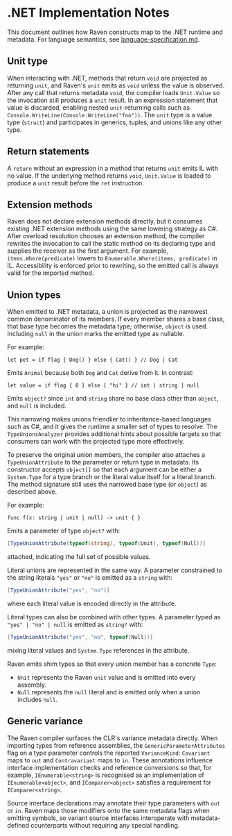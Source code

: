 # .NET Implementation Notes

This document outlines how Raven constructs map to the .NET runtime and metadata. For language semantics, see [language-specification.md](language-specification.md).

## Unit type
When interacting with .NET, methods that return `void` are projected as returning `unit`, and Raven's `unit` emits as `void` unless the value is observed. After any call that returns metadata `void`, the compiler loads `Unit.Value` so the invocation still produces a `unit` result. In an expression statement that value is discarded, enabling nested `unit`-returning calls such as `Console.WriteLine(Console.WriteLine("foo"))`. The `unit` type is a value type (`struct`) and participates in generics, tuples, and unions like any other type.

## Return statements
A `return` without an expression in a method that returns `unit` emits IL with no value. If the underlying method returns `void`, `Unit.Value` is loaded to produce a `unit` result before the `ret` instruction.

## Extension methods
Raven does not declare extension methods directly, but it consumes existing .NET
extension methods using the same lowering strategy as C#. After overload
resolution chooses an extension method, the compiler rewrites the invocation to
call the static method on its declaring type and supplies the receiver as the
first argument. For example, `items.Where(predicate)` lowers to
`Enumerable.Where(items, predicate)` in IL. Accessibility is enforced prior to
rewriting, so the emitted call is always valid for the imported method.

## Union types
When emitted to .NET metadata, a union is projected as the narrowest common denominator of its members. If every member shares a base class, that base type becomes the metadata type; otherwise, `object` is used. Including `null` in the union marks the emitted type as nullable.

For example:

```raven
let pet = if flag { Dog() } else { Cat() } // Dog | Cat
```

Emits `Animal` because both `Dog` and `Cat` derive from it. In contrast:

```raven
let value = if flag { 0 } else { "hi" } // int | string | null
```

Emits `object?` since `int` and `string` share no base class other than `object`, and `null` is included.

This narrowing makes unions friendlier to inheritance-based languages such as C#, and it gives the runtime a smaller set of types to resolve. The `TypeUnionsAnalyzer` provides additional hints about possible targets so that consumers can work with the projected type more effectively.

To preserve the original union members, the compiler also attaches a `TypeUnionAttribute` to the parameter or return type in metadata. Its constructor accepts `object[]` so that each argument can be either a `System.Type` for a type branch or the literal value itself for a literal branch. The method signature still uses the narrowed base type (or `object`) as described above.

For example:

```raven
func f(x: string | unit | null) -> unit { }
```

Emits a parameter of type `object?` with:

```csharp
[TypeUnionAttribute(typeof(string), typeof(Unit), typeof(Null))]
```

attached, indicating the full set of possible values.

Literal unions are represented in the same way. A parameter constrained to the string literals `"yes"` or `"no"` is emitted as a `string` with:

```csharp
[TypeUnionAttribute("yes", "no")]
```

where each literal value is encoded directly in the attribute.

Literal types can also be combined with other types. A parameter typed as `"yes" | "no" | null` is emitted as `string?` with:

```csharp
[TypeUnionAttribute("yes", "no", typeof(Null))]
```

mixing literal values and `System.Type` references in the attribute.

Raven emits shim types so that every union member has a concrete `Type`:

* `Unit` represents the Raven `unit` value and is emitted into every assembly.
* `Null` represents the `null` literal and is emitted only when a union includes `null`.

## Generic variance

The Raven compiler surfaces the CLR's variance metadata directly. When importing
types from reference assemblies, the `GenericParameterAttributes` flag on a type
parameter controls the reported `VarianceKind`: `Covariant` maps to `out` and
`Contravariant` maps to `in`. These annotations influence interface
implementation checks and reference conversions so that, for example,
`IEnumerable<string>` is recognised as an implementation of
`IEnumerable<object>`, and `IComparer<object>` satisfies a requirement for
`IComparer<string>`.

Source interface declarations may annotate their type parameters with `out` or
`in`. Raven maps those modifiers onto the same metadata flags when emitting
symbols, so variant source interfaces interoperate with metadata-defined
counterparts without requiring any special handling.


